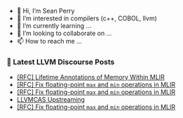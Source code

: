 - 👋 Hi, I’m Sean Perry
- 👀 I’m interested in compilers (c++, COBOL, llvm)
- 🌱 I’m currently learning ...
- 💞️ I’m looking to collaborate on ...
- 📫 How to reach me ...

<!---
s66perry/s66perry is a ✨ special ✨ repository because its `README.md` (this file) appears on your GitHub profile.
You can click the Preview link to take a look at your changes.
--->
### 📕 Latest LLVM Discourse Posts

<!-- DISCOURSE-LLVM:START -->
- [[RFC] Lifetime Annotations of Memory Within MLIR](https://discourse.llvm.org/t/rfc-lifetime-annotations-of-memory-within-mlir/72697#post_1)
- [[RFC] Fix floating-point `max` and `min` operations in MLIR](https://discourse.llvm.org/t/rfc-fix-floating-point-max-and-min-operations-in-mlir/72671#post_8)
- [[RFC] Fix floating-point `max` and `min` operations in MLIR](https://discourse.llvm.org/t/rfc-fix-floating-point-max-and-min-operations-in-mlir/72671#post_7)
- [LLVMCAS Upstreaming](https://discourse.llvm.org/t/llvmcas-upstreaming/72696#post_1)
- [[RFC] Fix floating-point `max` and `min` operations in MLIR](https://discourse.llvm.org/t/rfc-fix-floating-point-max-and-min-operations-in-mlir/72671#post_6)
<!-- DISCOURSE-LLVM:END -->
